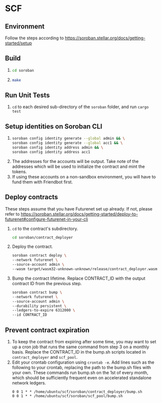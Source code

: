 # SCF

## Environment
Follow the steps according to https://soroban.stellar.org/docs/getting-started/setup 

## Build
1. ```bash
   cd soroban
   ```
2. ```bash
   make
   ```

## Run Unit Tests
1. `cd` to each desired sub-directory of the `soroban` folder, and run `cargo test`

## Setup identities on Soroban CLI
1. ```bash
   soroban config identity generate --global admin && \
   soroban config identity generate --global acc1 && \
   soroban config identity address admin && \
   soroban config identity address acc1
   ```
2. The addresses for the accounts will be output. Take note of the addresses which will be used to initialize the contract and mint the tokens.
3. If using these accounts on a non-sandbox environment, you will have to fund them with Friendbot first.

## Deploy contracts
These steps assume that you have Futurenet set up already. If not, please refer to https://soroban.stellar.org/docs/getting-started/deploy-to-futurenet#configure-futurenet-in-your-cli
1. `cd` to the contract's subdirectory.
   ```bash
   cd soroban/contract_deployer
   ```
2. Deploy the contract.
   ```bash
   soroban contract deploy \
   --network futurenet \
   --source-account admin \
   --wasm target/wasm32-unknown-unknown/release/contract_deployer.wasm
   ```
3. Bump the contract lifetime. Replace CONTRACT_ID with the output contract ID from the previous step.
   ```bash
   soroban contract bump \
   --network futurenet \
   --source-account admin \
   --durability persistent \
   --ledgers-to-expire 6312000 \
   --id CONTRACT_ID 
   ```

## Prevent contract expiration 
1. To keep the contract from expiring after some time, you may want to set up a cron job that runs the same command from step 3 on a monthly basis. Replace the CONTRACT_ID in the bump.sh scripts located in `contract_deployer` and `scf_pool`.
2. Edit your crontab configuration using `crontab -e`. Add lines such as the following to your crontab, replacing the path to the bump.sh files with your own. These commands run bump.sh on the 1st of every month, which should be sufficiently frequent even on accelerated standalone network ledgers.
   ```
   0 0 1 * * /home/ubuntu/scf/soroban/contract_deployer/bump.sh
   0 0 1 * * /home/ubuntu/scf/soroban/scf_pool/bump.sh
   ```